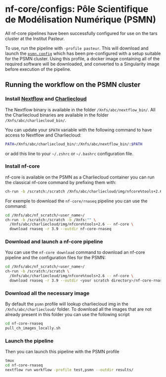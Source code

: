 # nf-core/configs: Pôle Scientifique de Modélisation Numérique (PSMN)

All nf-core pipelines have been successfully configured for use on the tars cluster at the Institut Pasteur.

To use, run the pipeline with `-profile pasteur`. This will download and launch the [`psmn.config`](../conf/psmn.config) which has been pre-configured with a setup suitable for the PSMN cluster. Using this profile, a docker image containing all of the required software will be downloaded, and converted to a Singularity image before execution of the pipeline.

## Running the workflow on the PSMN cluster

### Install [Nextflow](https://www.nextflow.io/docs/latest/getstarted.html#) and [Charliecloud](https://hpc.github.io/charliecloud/index.html)

The Nextflow binary is available in the folder `/Xnfs/abc/nextflow_bin/`.
All the Charliecloud binaries are available in the folder `/Xnfs/abc/charliecloud_bin/`.

You can update your `$PATH` variable with the following command to have access to Nextflow and Charliecloud:

```sh
PATH=/Xnfs/abc/charliecloud_bin/:/Xnfs/abc/nextflow_bin/:$PATH
```

or add this line to your `~/.zshrc` or `~/.bashrc` configuration file.

### Install nf-core

nf-core is available on the PSMN as a Charliecloud container you can run the classical nf-core command by prefixing them with:

```sh
ch-run -b /scratch:/scratch /Xnfs/abc/charliecloud/img/nfcore%tools+2.6 -- nf-core
```

For exemple to download the `nf-core/rnaseq` pipeline you can use the command:

```sh
cd /Xnfs/abc/nf_scratch/<user_name>/
ch-run -b /scratch:/scratch -b /Xnfs:"" \
  /Xnfs/abc/charliecloud/img/nfcore%tools+2.6 -- nf-core \
  download rnaseq -r 3.9 --outdir nf-core-rnaseq
```

### Download and launch a nf-core pipeline

You can use the `nf-core download` command to download an nf-core pipeline and the configuration files for the PSMN:

```sh
cd /Xnfs/abc/nf_scratch/<user_name>/
ch-run -b /scratch:/scratch \
  /Xnfs/abc/charliecloud/img/nfcore%tools+2.6 -- nf-core \
  download rnaseq -r 3.9 --outdir <your scratch directory>/nf-core-rnaseq -x none -c none
```

### Download all the necessary image

By default the `psmn` profile will lookup charliecloud img in the `/Xnfs/abc/charliecloud/` folder.
To download all the images that are not already present in this folder you can use the following script
```sh
cd nf-core-rnaseq
pull_ch_images_locally.sh
```

### Launch the pipeline

Then you can launch this pipeline with the PSMN profile

```sh
tmux
cd nf-core-rnaseq
nextflow run workflow -profile test,psmn --outdir results/
```
